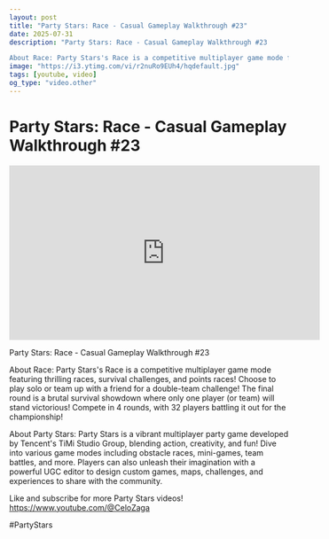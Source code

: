 ```yaml
---
layout: post
title: "Party Stars: Race - Casual Gameplay Walkthrough #23"
date: 2025-07-31
description: "Party Stars: Race - Casual Gameplay Walkthrough #23

About Race: Party Stars's Race is a competitive multiplayer game mode featuring thrilling races, su..."
image: "https://i3.ytimg.com/vi/r2nuRo9EUh4/hqdefault.jpg"
tags: [youtube, video]
og_type: "video.other"
---
```


<script type="application/ld+json">
{
  "@context": "http://schema.org",
  "@type": "VideoObject",
  "name": "Party Stars: Race - Casual Gameplay Walkthrough #23",
  "description": "Party Stars: Race - Casual Gameplay Walkthrough #23\n\nAbout Race: Party Stars's Race is a competitive multiplayer game mode featuring thrilling races, survival challenges, and points races! Choose to play solo or team up with a friend for a double-team challenge! The final round is a brutal survival showdown where only one player (or team) will stand victorious! Compete in 4 rounds, with 32 players battling it out for the championship! \n\nAbout Party Stars: Party Stars is a vibrant multiplayer party game developed by Tencent's TiMi Studio Group, blending action, creativity, and fun! Dive into various game modes including obstacle races, mini-games, team battles, and more. Players can also unleash their imagination with a powerful UGC editor to design custom games, maps, challenges, and experiences to share with the community.\n\nLike and subscribe for more Party Stars videos! https://www.youtube.com/@CeloZaga\n\n#PartyStars",
  "thumbnailUrl": "https://i3.ytimg.com/vi/r2nuRo9EUh4/hqdefault.jpg",
  "uploadDate": "2025-07-31T09:01:12",
  "embedUrl": "https://www.youtube.com/embed/r2nuRo9EUh4",
  "publisher": {
    "@type": "Person",
    "name": "Celo Zaga"
  },
  "mainEntityOfPage": {
    "@type": "WebPage",
    "@id": "https://celozaga.github.io/2025/07/31/party-stars:-race---casual-gameplay-walkthrough-#23-r2nuRo9EUh4.html"
  },
  "duration": "PT0M0S"
}
</script>

<script type="application/ld+json">
{
  "@context": "http://schema.org",
  "@type": "BlogPosting",
  "headline": "Party Stars: Race - Casual Gameplay Walkthrough #23",
  "image": "https://i3.ytimg.com/vi/r2nuRo9EUh4/hqdefault.jpg",
  "publisher": {
    "@type": "Person",
    "name": "Celo Zaga"
  },
  "url": "https://celozaga.github.io/2025/07/31/party-stars:-race---casual-gameplay-walkthrough-#23-r2nuRo9EUh4.html",
  "datePublished": "2025-07-31T09:01:12",
  "dateCreated": "2025-07-31T09:01:12",
  "dateModified": "2025-07-31T09:01:12",
  "description": "Party Stars: Race - Casual Gameplay Walkthrough #23\n\nAbout Race: Party Stars's Race is a competitive multiplayer game mode featuring thrilling races, su...",
  "author": {
    "@type": "Person",
    "name": "Celo Zaga"
  },
  "mainEntityOfPage": {
    "@type": "WebPage",
    "@id": "https://celozaga.github.io/2025/07/31/party-stars:-race---casual-gameplay-walkthrough-#23-r2nuRo9EUh4.html"
  }
}
</script>

<h1 class="youtube-post-title">Party Stars: Race - Casual Gameplay Walkthrough #23</h1>

<iframe width="560" height="315" src="https://www.youtube.com/embed/r2nuRo9EUh4" class="youtube-post-embed" frameborder="0" allowfullscreen></iframe>

<p class="youtube-post-description">Party Stars: Race - Casual Gameplay Walkthrough #23

About Race: Party Stars's Race is a competitive multiplayer game mode featuring thrilling races, survival challenges, and points races! Choose to play solo or team up with a friend for a double-team challenge! The final round is a brutal survival showdown where only one player (or team) will stand victorious! Compete in 4 rounds, with 32 players battling it out for the championship! 

About Party Stars: Party Stars is a vibrant multiplayer party game developed by Tencent's TiMi Studio Group, blending action, creativity, and fun! Dive into various game modes including obstacle races, mini-games, team battles, and more. Players can also unleash their imagination with a powerful UGC editor to design custom games, maps, challenges, and experiences to share with the community.

Like and subscribe for more Party Stars videos! https://www.youtube.com/@CeloZaga

#PartyStars</p>
